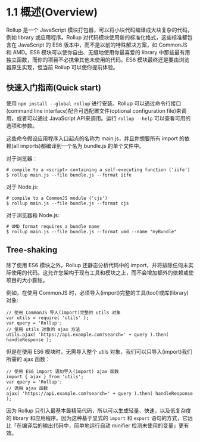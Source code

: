 # 1.1 概述(Overview)

Rollup 是一个 JavaScript 模块打包器，可以将小块代码编译成大块复杂的代码，例如 library 或应用程序。Rollup 对代码模块使用新的标准化格式，这些标准都包含在 JavaScript 的 ES6 版本中，而不是以前的特殊解决方案，如 CommonJS 和 AMD。ES6 模块可以使你自由、无缝地使用你最喜爱的 library 中那些最有用独立函数，而你的项目不必携带其他未使用的代码。ES6 模块最终还是要由浏览器原生实现，但当前 Rollup 可以使你提前体验。

## 快速入门指南(Quick start)

使用 `npm install --global rollup` 进行安装。Rollup 可以通过命令行接口(command line interface)配合可选配置文件(optional configuration file)来调用，或者可以通过 JavaScript API来调用。运行 `rollup --help` 可以查看可用的选项和参数。

这些命令假设应用程序入口起点的名称为 main.js，并且你想要所有 import 的依赖(all imports)都编译到一个名为 bundle.js 的单个文件中。

对于浏览器：

```Shell
# compile to a <script> containing a self-executing function ('iife')
$ rollup main.js --file bundle.js --format iife
```

对于 Node.js:

```Shell
# compile to a CommonJS module ('cjs')
$ rollup main.js --file bundle.js --format cjs
```

对于浏览器和 Node.js:

```Shell
# UMD format requires a bundle name
$ rollup main.js --file bundle.js --format umd --name "myBundle"
```

## Tree-shaking

除了使用 ES6 模块之外，Rollup 还静态分析代码中的 import，并将排除任何未实际使用的代码。这允许您架构于现有工具和模块之上，而不会增加额外的依赖或使项目的大小膨胀。

例如，在使用 CommonJS 时，必须导入(import)完整的工具(tool)或库(library)对象:

```JS
// 使用 CommonJS 导入(import)完整的 utils 对象
var utils = require( 'utils' );
var query = 'Rollup';
// 使用 utils 对象的 ajax 方法
utils.ajax( 'https://api.example.com?search=' + query ).then( handleResponse );
```

但是在使用 ES6 模块时，无需导入整个 utils 对象，我们可以只导入(import)我们所需的 ajax 函数：

```JS
// 使用 ES6 import 语句导入(import) ajax 函数
import { ajax } from 'utils';
var query = 'Rollup';
// 调用 ajax 函数
ajax( 'https://api.example.com?search=' + query ).then( handleResponse );
```

因为 Rollup 只引入最基本最精简代码，所以可以生成轻量、快速，以及低复杂度的 library 和应用程序。因为这种基于显式的 `import` 和 `export` 语句的方式，它远比「在编译后的输出代码中，简单地运行自动 minifier 检测未使用的变量」更有效。

